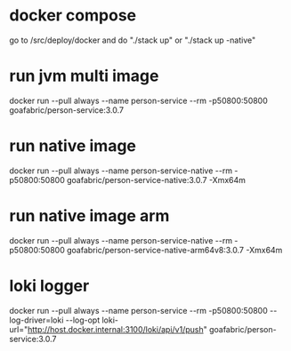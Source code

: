 # docker compose
go to /src/deploy/docker and do "./stack up" or "./stack up -native"

# run jvm multi image
docker run --pull always --name person-service --rm -p50800:50800 goafabric/person-service:3.0.7

# run native image
docker run --pull always --name person-service-native --rm -p50800:50800 goafabric/person-service-native:3.0.7 -Xmx64m

# run native image arm
docker run --pull always --name person-service-native --rm -p50800:50800 goafabric/person-service-native-arm64v8:3.0.7 -Xmx64m

# loki logger
docker run --pull always --name person-service --rm -p50800:50800 --log-driver=loki --log-opt loki-url="http://host.docker.internal:3100/loki/api/v1/push" goafabric/person-service:3.0.7